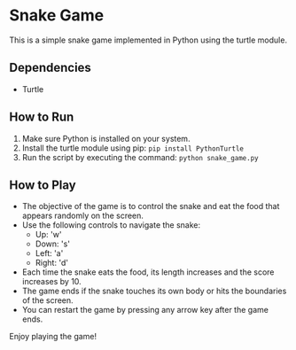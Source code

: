 # Snake Game

This is a simple snake game implemented in Python using the turtle module.

## Dependencies
- Turtle

## How to Run
1. Make sure Python is installed on your system.
2. Install the turtle module using pip: `pip install PythonTurtle`
3. Run the script by executing the command: `python snake_game.py`

## How to Play
- The objective of the game is to control the snake and eat the food that appears randomly on the screen.
- Use the following controls to navigate the snake:
  - Up: 'w'
  - Down: 's'
  - Left: 'a'
  - Right: 'd'
- Each time the snake eats the food, its length increases and the score increases by 10.
- The game ends if the snake touches its own body or hits the boundaries of the screen.
- You can restart the game by pressing any arrow key after the game ends.

Enjoy playing the game!
